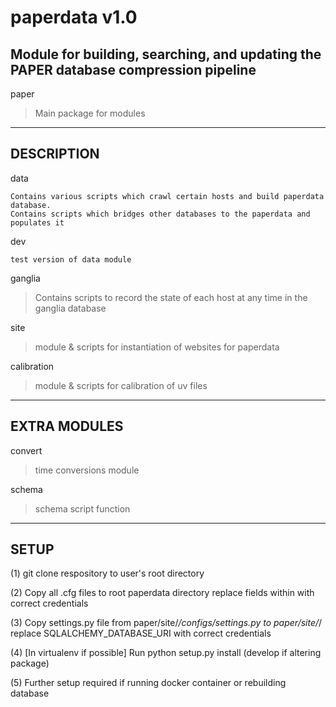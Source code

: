paperdata v1.0
==============

Module for building, searching, and updating the PAPER database compression pipeline
------------------------------------------------------------------------------------

paper
>Main package for modules

-----------
DESCRIPTION
-----------

data
```
Contains various scripts which crawl certain hosts and build paperdata database.
Contains scripts which bridges other databases to the paperdata and populates it
```

dev
```
test version of data module
```

ganglia
>Contains scripts to record the state of each host at any time in the ganglia database

site
>module & scripts for instantiation of websites for paperdata

calibration
>module & scripts for calibration of uv files

-------------
EXTRA MODULES
-------------

convert
>time conversions module

schema
>schema script function

-----
SETUP
-----

(1) git clone respository to user's root directory

(2) Copy all .cfg files to root paperdata directory
    replace fields within with correct credentials

(3) Copy settings.py file from paper/site/*/configs/settings.py to paper/site/*/
    replace SQLALCHEMY_DATABASE_URI with correct credentials

(4) [In virtualenv if possible] Run python setup.py install (develop if altering package)

(5) Further setup required if running docker container or rebuilding database
